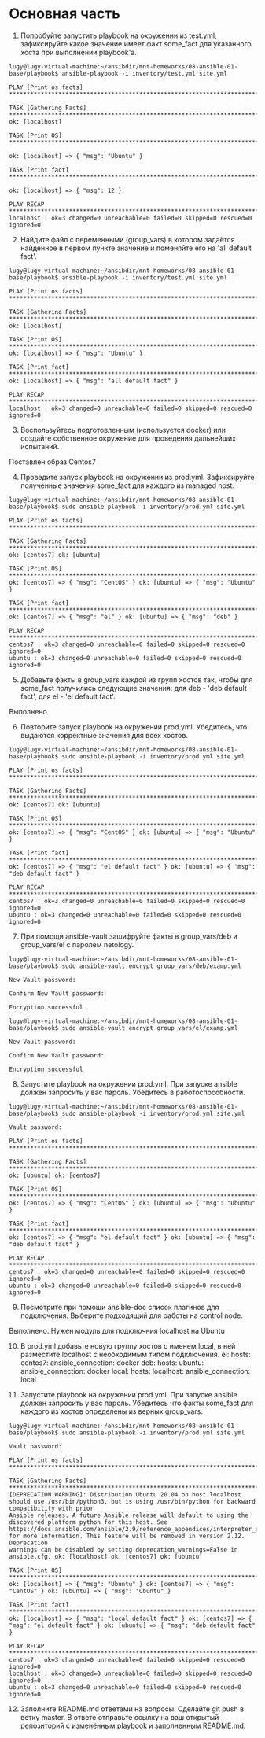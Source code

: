 # Основная часть
1. Попробуйте запустить playbook на окружении из test.yml, зафиксируйте какое значение имеет факт some_fact для указанного хоста при выполнении playbook'a.
```
lugy@lugy-virtual-machine:~/ansibdir/mnt-homeworks/08-ansible-01-base/playbook$ ansible-playbook -i inventory/test.yml site.yml

PLAY [Print os facts] ***************************************************************************************************************************************************************

TASK [Gathering Facts] ************************************************************************************************************************************************************** 
ok: [localhost]

TASK [Print OS] ********************************************************************************************************************************************************************* 

ok: [localhost] => { "msg": "Ubuntu" }

TASK [Print fact] ******************************************************************************************************************************************************************* 

ok: [localhost] => { "msg": 12 }

PLAY RECAP ************************************************************************************************************************************************************************** 
localhost : ok=3 changed=0 unreachable=0 failed=0 skipped=0 rescued=0 ignored=0
```
2. Найдите файл с переменными (group_vars) в котором задаётся найденное в первом пункте значение и поменяйте его на 'all default fact'.
```
lugy@lugy-virtual-machine:~/ansibdir/mnt-homeworks/08-ansible-01-base/playbook$ ansible-playbook -i inventory/test.yml site.yml

PLAY [Print os facts] ***************************************************************************************************************************************************************

TASK [Gathering Facts] ************************************************************************************************************************************************************** 
ok: [localhost]

TASK [Print OS] ********************************************************************************************************************************************************************* 
ok: [localhost] => { "msg": "Ubuntu" }

TASK [Print fact] ******************************************************************************************************************************************************************* 
ok: [localhost] => { "msg": "all default fact" }

PLAY RECAP ************************************************************************************************************************************************************************** 
localhost : ok=3 changed=0 unreachable=0 failed=0 skipped=0 rescued=0 ignored=0
```
3. Воспользуйтесь подготовленным (используется docker) или создайте собственное окружение для проведения дальнейших испытаний.

  Поставлен образ Centos7

4. Проведите запуск playbook на окружении из prod.yml. Зафиксируйте полученные значения some_fact для каждого из managed host.
```
lugy@lugy-virtual-machine:~/ansibdir/mnt-homeworks/08-ansible-01-base/playbook$ sudo ansible-playbook -i inventory/prod.yml site.yml

PLAY [Print os facts] **************************************************************************************************************************

TASK [Gathering Facts] ************************************************************************************************************************* 
ok: [centos7] ok: [ubuntu]

TASK [Print OS] ******************************************************************************************************************************** 
ok: [centos7] => { "msg": "CentOS" } ok: [ubuntu] => { "msg": "Ubuntu" }

TASK [Print fact] ****************************************************************************************************************************** 
ok: [centos7] => { "msg": "el" } ok: [ubuntu] => { "msg": "deb" }

PLAY RECAP ************************************************************************************************************************************* 
centos7 : ok=3 changed=0 unreachable=0 failed=0 skipped=0 rescued=0 ignored=0
ubuntu : ok=3 changed=0 unreachable=0 failed=0 skipped=0 rescued=0 ignored=0
```
5. Добавьте факты в group_vars каждой из групп хостов так, чтобы для some_fact получились следующие значения: для deb - 'deb default fact', для el - 'el default fact'.

  Выполнено

6. Повторите запуск playbook на окружении prod.yml. Убедитесь, что выдаются корректные значения для всех хостов.
```
lugy@lugy-virtual-machine:~/ansibdir/mnt-homeworks/08-ansible-01-base/playbook$ sudo ansible-playbook -i inventory/prod.yml site.yml

PLAY [Print os facts] **************************************************************************************************************************

TASK [Gathering Facts] ************************************************************************************************************************* 
ok: [centos7] ok: [ubuntu]

TASK [Print OS] ******************************************************************************************************************************** 
ok: [centos7] => { "msg": "CentOS" } ok: [ubuntu] => { "msg": "Ubuntu" }

TASK [Print fact] ****************************************************************************************************************************** 
ok: [centos7] => { "msg": "el default fact" } ok: [ubuntu] => { "msg": "deb default fact" }

PLAY RECAP ************************************************************************************************************************************* 
centos7 : ok=3 changed=0 unreachable=0 failed=0 skipped=0 rescued=0 ignored=0
ubuntu : ok=3 changed=0 unreachable=0 failed=0 skipped=0 rescued=0 ignored=0
```
7. При помощи ansible-vault зашифруйте факты в group_vars/deb и group_vars/el с паролем netology.
```
lugy@lugy-virtual-machine:~/ansibdir/mnt-homeworks/08-ansible-01-base/playbook$ sudo ansible-vault encrypt group_vars/deb/examp.yml

New Vault password:

Confirm New Vault password:

Encryption successful

lugy@lugy-virtual-machine:~/ansibdir/mnt-homeworks/08-ansible-01-base/playbook$ sudo ansible-vault encrypt group_vars/el/examp.yml

New Vault password:

Confirm New Vault password:

Encryption successful
```

8. Запустите playbook на окружении prod.yml. При запуске ansible должен запросить у вас пароль. Убедитесь в работоспособности.
```
lugy@lugy-virtual-machine:~/ansibdir/mnt-homeworks/08-ansible-01-base/playbook$ sudo ansible-playbook -i inventory/prod.yml site.yml

Vault password:

PLAY [Print os facts] **************************************************************************************************************************

TASK [Gathering Facts] ************************************************************************************************************************* 
ok: [ubuntu] ok: [centos7]

TASK [Print OS] ******************************************************************************************************************************** 
ok: [centos7] => { "msg": "CentOS" } ok: [ubuntu] => { "msg": "Ubuntu" }

TASK [Print fact] ****************************************************************************************************************************** 
ok: [centos7] => { "msg": "el default fact" } ok: [ubuntu] => { "msg": "deb default fact" }

PLAY RECAP ************************************************************************************************************************************* 
centos7 : ok=3 changed=0 unreachable=0 failed=0 skipped=0 rescued=0 ignored=0
ubuntu : ok=3 changed=0 unreachable=0 failed=0 skipped=0 rescued=0 ignored=0
```
9. Посмотрите при помощи ansible-doc список плагинов для подключения. Выберите подходящий для работы на control node.

  Выполнено. Нужен модуль для подключния localhost на Ubuntu

10. В prod.yml добавьте новую группу хостов с именем local, в ней разместите localhost с необходимым типом подключения.
el: hosts: centos7: ansible_connection: docker deb: hosts: ubuntu: ansible_connection: docker local: hosts: localhost: ansible_connection: local

11. Запустите playbook на окружении prod.yml. При запуске ansible должен запросить у вас пароль. Убедитесь что факты some_fact для каждого из хостов определены из верных group_vars.
```
lugy@lugy-virtual-machine:~/ansibdir/mnt-homeworks/08-ansible-01-base/playbook$ sudo ansible-playbook -i inventory/prod.yml site.yml

Vault password:

PLAY [Print os facts] **************************************************************************************************************************

TASK [Gathering Facts] ************************************************************************************************************************* 
[DEPRECATION WARNING]: Distribution Ubuntu 20.04 on host localhost should use /usr/bin/python3, but is using /usr/bin/python for backward compatibility with prior 
Ansible releases. A future Ansible release will default to using the discovered platform python for this host. See 
https://docs.ansible.com/ansible/2.9/reference_appendices/interpreter_discovery.html for more information. This feature will be removed in version 2.12. Deprecation 
warnings can be disabled by setting deprecation_warnings=False in ansible.cfg. ok: [localhost] ok: [centos7] ok: [ubuntu]

TASK [Print OS] ******************************************************************************************************************************** 
ok: [localhost] => { "msg": "Ubuntu" } ok: [centos7] => { "msg": "CentOS" } ok: [ubuntu] => { "msg": "Ubuntu" }

TASK [Print fact] ****************************************************************************************************************************** 
ok: [localhost] => { "msg": "local default fact" } ok: [centos7] => { "msg": "el default fact" } ok: [ubuntu] => { "msg": "deb default fact" }

PLAY RECAP ************************************************************************************************************************************* 
centos7 : ok=3 changed=0 unreachable=0 failed=0 skipped=0 rescued=0 ignored=0
localhost : ok=3 changed=0 unreachable=0 failed=0 skipped=0 rescued=0 ignored=0
ubuntu : ok=3 changed=0 unreachable=0 failed=0 skipped=0 rescued=0 ignored=0
```
12. Заполните README.md ответами на вопросы. Сделайте git push в ветку master. В ответе отправьте ссылку на ваш открытый репозиторий с изменённым playbook и заполненным README.md.
